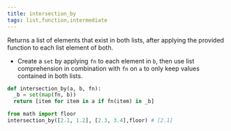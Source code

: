 ```yaml
---
title: intersection_by
tags: list,function,intermediate
---
```


Returns a list of elements that exist in both lists, after applying the provided function to each list element of both.

- Create a `set` by applying `fn` to each element in `b`, then use list comprehension in combination with `fn` on `a` to only keep values contained in both lists.

```py
def intersection_by(a, b, fn):
  _b = set(map(fn, b))
  return [item for item in a if fn(item) in _b]
```

```py
from math import floor
intersection_by([2.1, 1.2], [2.3, 3.4],floor) # [2.1]
```